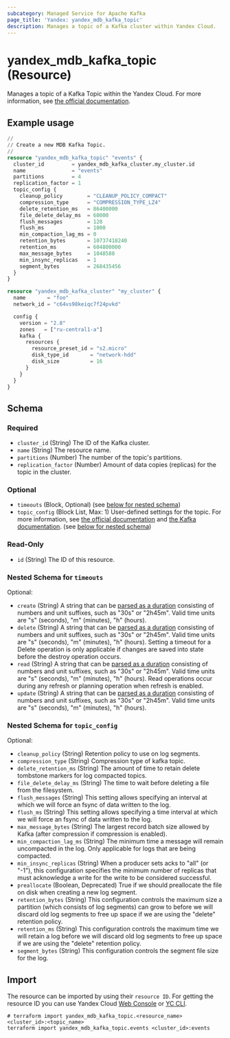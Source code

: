 ```yaml
---
subcategory: Managed Service for Apache Kafka
page_title: 'Yandex: yandex_mdb_kafka_topic'
description: Manages a topic of a Kafka cluster within Yandex Cloud.
---
```


# yandex_mdb_kafka_topic (Resource)

Manages a topic of a Kafka Topic within the Yandex Cloud. For more information, see [the official documentation](https://yandex.cloud/docs/managed-kafka/concepts).

## Example usage

```terraform
//
// Create a new MDB Kafka Topic.
//
resource "yandex_mdb_kafka_topic" "events" {
  cluster_id         = yandex_mdb_kafka_cluster.my_cluster.id
  name               = "events"
  partitions         = 4
  replication_factor = 1
  topic_config {
    cleanup_policy        = "CLEANUP_POLICY_COMPACT"
    compression_type      = "COMPRESSION_TYPE_LZ4"
    delete_retention_ms   = 86400000
    file_delete_delay_ms  = 60000
    flush_messages        = 128
    flush_ms              = 1000
    min_compaction_lag_ms = 0
    retention_bytes       = 10737418240
    retention_ms          = 604800000
    max_message_bytes     = 1048588
    min_insync_replicas   = 1
    segment_bytes         = 268435456
  }
}

resource "yandex_mdb_kafka_cluster" "my_cluster" {
  name       = "foo"
  network_id = "c64vs98keiqc7f24pvkd"

  config {
    version = "2.8"
    zones   = ["ru-central1-a"]
    kafka {
      resources {
        resource_preset_id = "s2.micro"
        disk_type_id       = "network-hdd"
        disk_size          = 16
      }
    }
  }
}
```

<!-- schema generated by tfplugindocs -->
## Schema

### Required

- `cluster_id` (String) The ID of the Kafka cluster.
- `name` (String) The resource name.
- `partitions` (Number) The number of the topic's partitions.
- `replication_factor` (Number) Amount of data copies (replicas) for the topic in the cluster.

### Optional

- `timeouts` (Block, Optional) (see [below for nested schema](#nestedblock--timeouts))
- `topic_config` (Block List, Max: 1) User-defined settings for the topic. For more information, see [the official documentation](https://yandex.cloud/docs/managed-kafka/concepts/settings-list#topic-settings) and [the Kafka documentation](https://kafka.apache.org/documentation/#topicconfigs). (see [below for nested schema](#nestedblock--topic_config))

### Read-Only

- `id` (String) The ID of this resource.

<a id="nestedblock--timeouts"></a>
### Nested Schema for `timeouts`

Optional:

- `create` (String) A string that can be [parsed as a duration](https://pkg.go.dev/time#ParseDuration) consisting of numbers and unit suffixes, such as "30s" or "2h45m". Valid time units are "s" (seconds), "m" (minutes), "h" (hours).
- `delete` (String) A string that can be [parsed as a duration](https://pkg.go.dev/time#ParseDuration) consisting of numbers and unit suffixes, such as "30s" or "2h45m". Valid time units are "s" (seconds), "m" (minutes), "h" (hours). Setting a timeout for a Delete operation is only applicable if changes are saved into state before the destroy operation occurs.
- `read` (String) A string that can be [parsed as a duration](https://pkg.go.dev/time#ParseDuration) consisting of numbers and unit suffixes, such as "30s" or "2h45m". Valid time units are "s" (seconds), "m" (minutes), "h" (hours). Read operations occur during any refresh or planning operation when refresh is enabled.
- `update` (String) A string that can be [parsed as a duration](https://pkg.go.dev/time#ParseDuration) consisting of numbers and unit suffixes, such as "30s" or "2h45m". Valid time units are "s" (seconds), "m" (minutes), "h" (hours).


<a id="nestedblock--topic_config"></a>
### Nested Schema for `topic_config`

Optional:

- `cleanup_policy` (String) Retention policy to use on log segments.
- `compression_type` (String) Compression type of kafka topic.
- `delete_retention_ms` (String) The amount of time to retain delete tombstone markers for log compacted topics.
- `file_delete_delay_ms` (String) The time to wait before deleting a file from the filesystem.
- `flush_messages` (String) This setting allows specifying an interval at which we will force an fsync of data written to the log.
- `flush_ms` (String) This setting allows specifying a time interval at which we will force an fsync of data written to the log.
- `max_message_bytes` (String) The largest record batch size allowed by Kafka (after compression if compression is enabled).
- `min_compaction_lag_ms` (String) The minimum time a message will remain uncompacted in the log. Only applicable for logs that are being compacted.
- `min_insync_replicas` (String) When a producer sets acks to "all" (or "-1"), this configuration specifies the minimum number of replicas that must acknowledge a write for the write to be considered successful.
- `preallocate` (Boolean, Deprecated) True if we should preallocate the file on disk when creating a new log segment.
- `retention_bytes` (String) This configuration controls the maximum size a partition (which consists of log segments) can grow to before we will discard old log segments to free up space if we are using the "delete" retention policy.
- `retention_ms` (String) This configuration controls the maximum time we will retain a log before we will discard old log segments to free up space if we are using the "delete" retention policy.
- `segment_bytes` (String) This configuration controls the segment file size for the log.

## Import

The resource can be imported by using their `resource ID`. For getting the resource ID you can use Yandex Cloud [Web Console](https://console.yandex.cloud) or [YC CLI](https://yandex.cloud/docs/cli/quickstart).

```shell
# terraform import yandex_mdb_kafka_topic.<resource_name> <cluster_id>:<topic_name>
terraform import yandex_mdb_kafka_topic.events <cluster_id>:events
```
